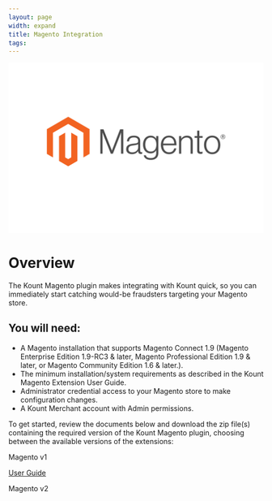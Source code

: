 ```yaml
---
layout: page 
width: expand
title: Magento Integration
tags:
---
```


<div class="uk-cover-container">
    <canvas width="325" height="175"></canvas>
    <img src="/uploads/Magento-card-1-01.jpg" alt="" uk-cover>
</div>

# Overview
The Kount Magento plugin makes integrating with Kount quick, so you can immediately start catching would-be fraudsters targeting your Magento store.

## You will need: 

* A Magento installation that supports Magento Connect 1.9 (Magento Enterprise Edition 1.9-RC3 & later, Magento Professional Edition 1.9 & later, or Magento Community Edition 1.6 & later.).
* The minimum installation/system requirements as described in the Kount Magento Extension User Guide.
* Administrator credential access to your Magento store to make configuration changes.
* A Kount Merchant account with Admin permissions.

To get started, review the documents below and download the zip file(s) containing the required version of the Kount Magento plugin, choosing between the available versions of the extensions:

Magento v1 

 <a class="uk-button uk-badge uk-button-default uk-width-1-4" href="https://na82.salesforce.com/sfc/p/#36000000b56U/a/36000000HZiu/oSkTSfwZhL8zEXLv3LKYIR.W8_W_2bQYN18iYTOjmWw">User Guide</a>

Magento v2
